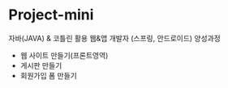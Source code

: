 # Project-mini
자바(JAVA) & 코틀린 활용 웹&앱 개발자 (스프링, 안드로이드) 양성과정
<br>
- 웹 사이트 만들기(프론트영역)
- 게시판 만들기
- 회원가입 폼 만들기
